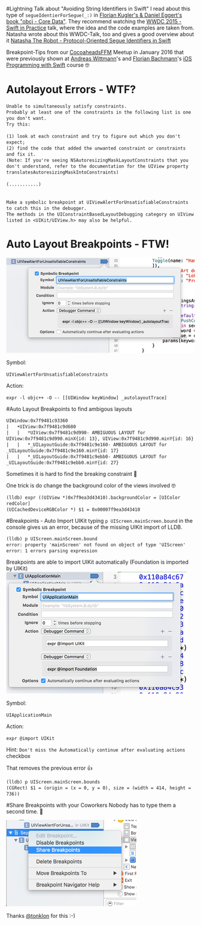 
#Lightning Talk about "Avoiding String Identifiers in Swift"
I read about this type of `segueIdentierForSegue(_:)` in [Florian Kugler's & Daniel Eggert's book "obcj - Core Data"](https://www.objc.io/books/core-data/). They recommend watching the [WWDC 2015 - Swift in Practice](https://developer.apple.com/videos/play/wwdc2015-411/) talk, where the idea and the code examples are taken from. Natasha wrote about this WWDC-Talk, too and gives a good overview about it [Natasha The Robot - Protocol-Oriented Segue Identifiers in Swift](http://natashatherobot.com/protocol-oriented-segue-identifiers-swift/)


Breakpoint-Tips from our [CocoaheadsFFM](http://cocoaheadsffm.github.io/cocoaheadsffm/) Meetup in January 2016 that were previously shown at [Andreas Wittmann](https://twitter.com/anwittmann)'s and [Florian Bachmann](https://twitter.com/florianbachmann)'s [iOS Programming with Swift](https://github.com/iosprogrammingwithswift/iosprogrammingwithswift) course 🤓


# Autolayout Errors - WTF?
	Unable to simultaneously satisfy constraints.
	Probably at least one of the constraints in the following list is one you don't want.
	Try this:
	
	(1) look at each constraint and try to figure out which you don't expect;
	(2) find the code that added the unwanted constraint or constraints and fix it.
	(Note: If you're seeing NSAutoresizingMaskLayoutConstraints that you don't understand, refer to the documentation for the UIView property translatesAutoresizingMaskIntoConstraints)
	
	(...........)
	
	
	Make a symbolic breakpoint at UIViewAlertForUnsatisfiableConstraints to catch this in the debugger.
	The methods in the UIConstraintBasedLayoutDebugging category on UIView listed in <UIKit/UIView.h> may also be helpful.
	
# Auto Layout Breakpoints - FTW!

![UIViewAlertForUnsatisfiableConstraints](UIViewAlertForUnsatisfiableConstraints.png)

Symbol:

`UIViewAlertForUnsatisfiableConstraints`

Action:

`expr -l objc++ -O -- [[UIWindow keyWindow] _autolayoutTrace]`


#Auto Layout Breakpoints to find ambigous layouts


	UIWindow:0x7f9481c93360
	|   •UIView:0x7f9481c9d680
	|   |   *UIView:0x7f9481c9d990- AMBIGUOUS LAYOUT for UIView:0x7f9481c9d990.minX{id: 13}, UIView:0x7f9481c9d990.minY{id: 16}
	|   |   *_UILayoutGuide:0x7f9481c9e160- AMBIGUOUS LAYOUT for _UILayoutGuide:0x7f9481c9e160.minY{id: 17}
	|   |   *_UILayoutGuide:0x7f9481c9ebb0- AMBIGUOUS LAYOUT for _UILayoutGuide:0x7f9481c9ebb0.minY{id: 27}
	
Sometimes it is hard to find the breaking constraint 🤔

One trick is do change the background color of the views involved 🤓

	(lldb) expr ((UIView *)0x7f9ea3d43410).backgroundColor = [UIColor redColor]
	(UICachedDeviceRGBColor *) $1 = 0x00007f9ea3d43410


#Breakpoints - Auto Import UIKit
typing `p UIScreen.mainScreen.bound` in the console gives us an error, because of the missing UIKit import of LLDB.

	(lldb) p UIScreen.mainScreen.bound
	error: property 'mainScreen' not found on object of type 'UIScreen'
	error: 1 errors parsing expression

Breakpoints are able to import UIKit automatically (Foundation is imported by UIKit)
![UIApplicationMain.png](UIApplicationMain.png)

Symbol:

`UIApplicationMain`

Action:

`expr @import UIKit`

Hint: `Don't miss the Àutomatically continue after evaluating actions` checkbox 

That removes the previous error 👍
	
	(lldb) p UIScreen.mainScreen.bounds
	(CGRect) $1 = (origin = (x = 0, y = 0), size = (width = 414, height = 736))

#Share Breakpoints with your Coworkers 
Nobody has to type them a second time. 👏

![ShareBreakpoints](ShareBreakpoints.png)

Thanks [@tonklon](https://twitter.com/tonklon) for this :-)
